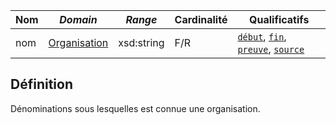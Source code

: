 | **Nom** | ***Domain***                                            | ***Range*** | **Cardinalité** | **Qualificatifs**                                                                  |
| ------- | ------------------------------------------------------- | ----------- | --------------- | ---------------------------------------------------------------------------------- |
| nom     | [Organisation](../Classes/Organisation/Organisation.md) | xsd:string  | F/R             | [`début`](début.md), [`fin`](fin.md), [`preuve`](preuve.md), [`source`](source.md) |

## Définition

Dénominations sous lesquelles est connue une organisation.